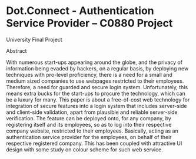 # Dot.Connect - Authentication Service Provider – C0880 Project
University Final Project

Abstract

With numerous start-ups appearing around the globe, and the privacy of information being evaded by hackers, on a regular basis, by deploying new techniques with pro-level proficiency, there is a need for a small and medium sized companies to use webpages restricted to their employees. Therefore, a need for guarded and secure login system. Unfortunately, this means extra bucks for the start-ups to procure the technology, which can be a luxury for many. This paper is about a free-of-cost web technology for integration of secure features into a login system that includes server-side and client-side validation, apart from plausible and reliable server-side verification. The feature can be deployed onto, for any company, by registering itself and its employees, so as to log into their respective company website, restricted to their employees. Basically, acting as an authentication service provider for the employees, on behalf of their respective registered company. This has been coupled with attractive UI design with some study on colour scheme for such web service.
